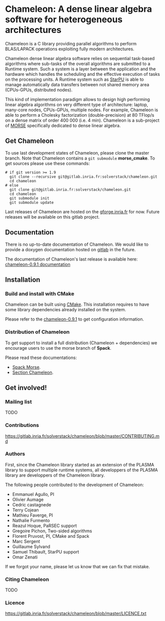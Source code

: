 Chameleon: A dense linear algebra software for heterogeneous architectures
====================

Chameleon is a C library providing parallel algorithms to perform
BLAS/LAPACK operations exploiting fully modern architectures.

Chameleon dense linear algebra software relies on sequential
task-based algorithms where sub-tasks of the overall algorithms are
submitted to a Runtime system. Such a system is a layer between the
application and the hardware which handles the scheduling and the
effective execution of tasks on the processing units. A Runtime system
such as [StarPU](http://starpu.gforge.inria.fr/) is able to manage
automatically data transfers between not shared memory area
(CPUs-GPUs, distributed nodes).

This kind of implementation paradigm allows to design high performing
linear algebra algorithms on very different type of architecture:
laptop, many-core nodes, CPUs-GPUs, multiple nodes. For example,
Chameleon is able to perform a Cholesky factorization
(double-precision) at 80 TFlop/s on a dense matrix of order 400 000
(i.e. 4 min). Chameleon is a sub-project of
[MORSE](http://icl.cs.utk.edu/morse/) specifically dedicated to dense
linear algebra.

Get Chameleon
---------------------

To use last development states of Chameleon, please clone the master
branch. Note that Chameleon contains a `git submodule` **morse_cmake**.
To get sources please use these commands:

    # if git version >= 1.9
      git clone --recursive git@gitlab.inria.fr:solverstack/chameleon.git
      cd chameleon
    # else
      git clone git@gitlab.inria.fr:solverstack/chameleon.git
      cd chameleon
      git submodule init
      git submodule update

Last releases of Chameleon are hosted on the
[gforge.inria.fr](https://gforge.inria.fr/frs/?group_id=2884) for now.
Future releases will be available on this gitlab project.

Documentation
---------------------

There is no up-to-date documentation of Chameleon.  We would like to
provide a doxygen documentation hosted on
[gitlab](https://about.gitlab.com/2016/04/07/gitlab-pages-setup/) in
the future.

The documentation of Chameleon's last release is available here:
[chameleon-0.9.1
documentation](http://morse.gforge.inria.fr/chameleon/0.9.1/chameleon_users_guide-0.9.1.html)

Installation
---------------------

### Build and install with CMake

Chameleon can be built using [CMake](https://cmake.org/). This
installation requires to have some library dependencies already
installed on the system.

Please refer to the
[chameleon-0.9.1](http://morse.gforge.inria.fr/chameleon/0.9.1/chameleon_users_guide-0.9.1.html#Installing-CHAMELEON)
to get configuration information.

### Distribution of Chameleon
To get support to install a full distribution (Chameleon +
dependencies) we encourage users to use the morse branch of
**Spack**.

Please read these documentations:

* [Spack Morse](http://morse.gforge.inria.fr/spack/spack.html).
* [Section Chameleon](http://morse.gforge.inria.fr/spack/spack.html#sec-2-1).

Get involved!
---------------------

### Mailing list

TODO

### Contributions

https://gitlab.inria.fr/solverstack/chameleon/blob/master/CONTRIBUTING.md

### Authors

First, since the Chameleon library started as an extension of the PLASMA library
to support multiple runtime systems, all developpers of the PLASMA library are
developpers of the Chameleon library.

The following people contributed to the development of Chameleon:
  * Emmanuel Agullo, PI
  * Olivier Aumage
  * Cedric castagnede
  * Terry Cojean
  * Mathieu Faverge, PI
  * Nathalie Furmento
  * Reazul Hoque, PaRSEC support
  * Gregoire Pichon, Two-sided algorithms
  * Florent Pruvost, PI, CMake and Spack
  * Marc Sergent
  * Guillaume Sylvand
  * Samuel Thibault, StarPU support
  * Omar Zenati

If we forgot your name, please let us know that we can fix that mistake.

### Citing Chameleon

TODO

### Licence

https://gitlab.inria.fr/solverstack/chameleon/blob/master/LICENCE.txt
